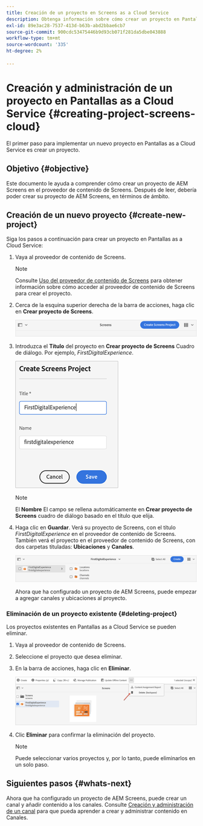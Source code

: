 ```yaml
---
title: Creación de un proyecto en Screens as a Cloud Service
description: Obtenga información sobre cómo crear un proyecto en Pantallas as a Cloud Service.
exl-id: 89e3ac28-7537-413d-b63b-abd2bbae6cb7
source-git-commit: 900cdc53475446b9d93cb071f281da5dbe043888
workflow-type: tm+mt
source-wordcount: '335'
ht-degree: 2%

---
```


# Creación y administración de un proyecto en Pantallas as a Cloud Service {#creating-project-screens-cloud}

El primer paso para implementar un nuevo proyecto en Pantallas as a Cloud Service es crear un proyecto.

## Objetivo {#objective}

Este documento le ayuda a comprender cómo crear un proyecto de AEM Screens en el proveedor de contenido de Screens. Después de leer, debería poder crear su proyecto de AEM Screens, en términos de ámbito.

## Creación de un nuevo proyecto {#create-new-project}

Siga los pasos a continuación para crear un proyecto en Pantallas as a Cloud Service:

1. Vaya al proveedor de contenido de Screens.

   >[!NOTE]
   >Consulte [Uso del proveedor de contenido de Screens](https://experienceleague.adobe.com/docs/experience-manager-cloud-service/content/screens-as-cloud-service/configure-screens-cloud/using-screens-content-provider.html?lang=en) para obtener información sobre cómo acceder al proveedor de contenido de Screens para crear el proyecto.

1. Cerca de la esquina superior derecha de la barra de acciones, haga clic en **Crear proyecto de Screens**.

   ![create-screens-project1](/help/screens-cloud/assets/create-content/create-screens-project1.png)

1. Introduzca el **Título** del proyecto en **Crear proyecto de Screens** Cuadro de diálogo. Por ejemplo, *FirstDigitalExperience*.

   ![create-screens-project2](/help/screens-cloud/assets/create-content/create-screens-project2.png)

   >[!NOTE]
   >El **Nombre** El campo se rellena automáticamente en **Crear proyecto de Screens** cuadro de diálogo basado en el título que elija.

1. Haga clic en **Guardar**. Verá su proyecto de Screens, con el título *FirstDigitalExperience* en el proveedor de contenido de Screens. También verá el proyecto en el proveedor de contenido de Screens, con dos carpetas tituladas: **Ubicaciones** y **Canales**.

   ![create-screens-project3](/help/screens-cloud/assets/create-content/create-screens-project3.png)

   Ahora que ha configurado un proyecto de AEM Screens, puede empezar a agregar canales y ubicaciones al proyecto.

### Eliminación de un proyecto existente {#deleting-project}

Los proyectos existentes en Pantallas as a Cloud Service se pueden eliminar.

1. Vaya al proveedor de contenido de Screens.
1. Seleccione el proyecto que desea eliminar.
1. En la barra de acciones, haga clic en **Eliminar**.

   ![create-project5](/help/screens-cloud/assets/create-content/create-project5.png)

1. Clic **Eliminar** para confirmar la eliminación del proyecto.

   >[!NOTE]
   >Puede seleccionar varios proyectos y, por lo tanto, puede eliminarlos en un solo paso.

## Siguientes pasos {#whats-next}

Ahora que ha configurado un proyecto de AEM Screens, puede crear un canal y añadir contenido a los canales. Consulte [Creación y administración de un canal](creating-channels-screens-cloud.md) para que pueda aprender a crear y administrar contenido en Canales.
